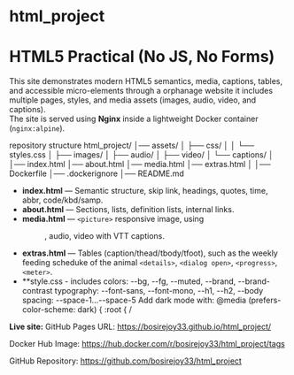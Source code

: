 # html_project
# HTML5 Practical (No JS, No Forms)
This site demonstrates modern HTML5 semantics, media,
captions, tables, and accessible micro-elements through a orphanage website
it includes multiple pages, styles, and media assets (images, audio, video, and captions).  
The site is served using **Nginx** inside a lightweight Docker container (`nginx:alpine`).

repository structure
html_project/
│── assets/
│   ├── css/
│   │    └── styles.css
│   ├── images/
│   ├── audio/
│   ├── video/
│   └── captions/
│
│── index.html
│── about.html
│── media.html
│── extras.html
│
│── Dockerfile
│── .dockerignore
│── README.md


- **index.html** — Semantic structure, skip link, headings,
quotes, time, abbr, code/kbd/samp.
- **about.html** — Sections, lists, definition lists, internal
links.
- **media.html** — `<picture>` responsive image, using <figure>, audio, video
with VTT captions.
- **extras.html** — Tables (caption/thead/tbody/tfoot), such as the weekly feeding scheduke of the animal
`<details>`, `<dialog open>`, `<progress>`, `<meter>`.
- **style.css - includes colors: --bg, --fg, --muted, --brand, --brand-contrast
typography: --font-sans, --font-mono, --h1, --h2, --body
spacing: --space-1…--space-5
Add dark mode with:
@media (prefers-color-scheme: dark) {
:root { /

**Live site:** 
GitHub Pages URL: https://bosirejoy33.github.io/html_project/

Docker Hub Image: https://hub.docker.com/r/bosirejoy33/html_project/tags

GitHub Repository:  https://github.com/bosirejoy33/html_project
